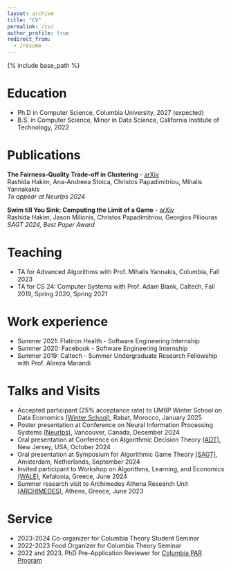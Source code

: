 ```yaml
---
layout: archive
title: "CV"
permalink: /cv/
author_profile: true
redirect_from:
  - /resume
---
```


{% include base_path %}

Education
======
* Ph.D in Computer Science, Columbia University, 2027 (expected)
* B.S. in Computer Science, Minor in Data Science, California Institute of Technology, 2022

Publications
======
**The Fairness-Quality Trade-off in Clustering** - [arXiv](https://arxiv.org/abs/2408.10002)  
Rashida Hakim, Ana-Andreea Stoica, Christos Papadimitriou, Mihalis Yannakakis  
*To appear at NeurIps 2024*

**Swim till You Sink: Computing the Limit of a Game** - [arXiv](https://arxiv.org/abs/2408.11146)  
Rashida Hakim, Jason Milionis, Christos Papadimitriou, Georgios Piliouras  
*SAGT 2024, Best Paper Award*

Teaching
======
* TA for Advanced Algorithms with Prof. Mihalis Yannakis, Columbia, Fall 2023
* TA for CS 24: Computer Systems with Prof. Adam Blank, Caltech, Fall 2019, Spring 2020, Spring 2021
  
Work experience
======
* Summer 2021: Flatiron Health - Software Engineering Internship
* Summer 2020: Facebook - Software Engineering Internship
* Summer 2019: Caltech - Summer Undergraduate Research Fellowship with Prof. Alireza Marandi
 
Talks and Visits
======
* Accepted participant (25% acceptance rate) to UM6P Winter School on Data Economics [(Winter School)](https://mcgt.um6p.ma/en/seminars-conferences/winter-days), Rabat, Morocco, January 2025
* Poster presentation at Conference on Neural Information Processing Systems [(NeurIps)](https://neurips.cc/), Vancouver, Canada, December 2024
* Oral presentation at Conference on Algorithmic Decision Theory [(ADT)](https://preflib.github.io/adt2024/), New Jersey, USA, October 2024
* Oral presentation at Symposium for Algorithmic Game Theory [(SAGT)](https://www.cwi.nl/en/groups/networks-and-optimization/events/sagt-2024/), Amsterdam, Netherlands, September 2024
* Invited participant to Workshop on Algorithms, Learning, and Economics [(WALE)](https://wale.gr/2024/), Kefalonia, Greece, June 2024
* Summer research visit to Archimedes Athena Research Unit [(ARCHIMEDES)](https://archimedesai.gr/en/), Athens, Greece, June 2023

Service
======
* 2023-2024 Co-organizer for Columbia Theory Student Seminar 
* 2022-2023 Food Organizer for Columbia Theory Seminar
* 2022 and 2023, PhD Pre-Application Reviewer for [Columbia PAR Program](https://www.cheme.columbia.edu/phd-pre-application-review-par-program)
